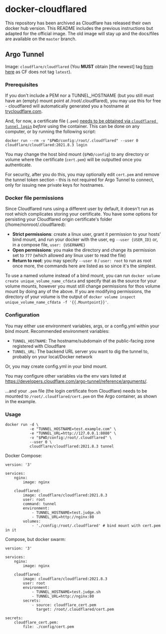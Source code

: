 # docker-cloudflared

This repository has been archived as Cloudflare has released their own docker hub version. This README includes the previous instructions but adapted for the official image. The old image will stay up and the docs/files are available on the `master` branch.


## Argo Tunnel

Image: `cloudflare/cloudflared` (You **MUST** obtain [the newest] tag [from here](https://hub.docker.com/r/cloudflare/cloudflared/tags?page=1&ordering=last_updated) as CF does not tag `latest`).

### Prerequisites

If you don't include a PEM nor a TUNNEL_HOSTNAME (but you still must have an (empty) mount point at /root/.cloudflared), you may use this for free - cloudflared will automatically generated you a hostname at [trycloudflare.com](https://developers.cloudflare.com/argo-tunnel/trycloudflare/).

And, for now, a certificate file (`.pem`) [needs to be obtained via `cloudflared tunnel login`](https://developers.cloudflare.com/argo-tunnel/quickstart/#step-3-login-to-your-cloudflare-account) *before* using the container. This can be done on any computer, or by running the following script:

```
docker run --rm -v "$PWD/config:/root/.cloudflared" --user 0 cloudflare/cloudflared:2021.8.3 login
```

You may change the host bind mount (`$PWD/config`) to any directory or volume where the certificate (`cert.pem`) will be outputted once you authenticate.

For security, after you do this, you may optionally edit `cert.pem` and remove the tunnel token section - this is not required for Argo Tunnel to connect, only for issuing new private keys for hostnames.

### Docker file permissions

Since Cloudflared runs using a different user by default, it doesn't run as root which complicates storing your certificate. You have some options for persisting your Cloudflared origin certificate's folder (/home/nonroot/.cloudflared):


- **Strict permissions**: create a linux user, grant it permission to your hosts' bind mount, and run your docker with the user, eg `--user {USER_ID}` or, in a compose file, `user: {USERNAME}`
- **Open permissions**: you make the directory and change its permission set to `777` (which allowed any linux user to read the file)
- **Return to root**: you may specify `--user 0` / `user: root` to run as root once more, the commands here are listed as so since it's the simplest.

To use a named volume instead of a bind mount, you can run `docker volume create unique_volume_name_cfdata` and specify that as the source for your volume mounts, however you must still change permissions for thos volume mount by doing any of the above. If you are modifying permissions, the directory of your volume is the output of `docker volume inspect unique_volume_name_cfdata -f '{{.Mountpoint}}'`.


### Configuration

You may either use environment variables, args, or a config.yml within your bind mount. Recommended environment variables:

- `TUNNEL_HOSTNAME`: The hostname/subdomain of the public-facing zone registered with Cloudflare
- `TUNNEL_URL`: The backend URL server you want to dig the tunnel to, probably on your local/Docker network

Or, you may create config.yml in your bind mount.

You may configure other variables via the env vars listed at https://developers.cloudflare.com/argo-tunnel/reference/arguments/.

...and your `.pem` file (the login certificate from Cloudflare) needs to be mounted to `/root/.cloudflared/cert.pem` on the Argo container, as shown in the example.

### Usage

```
docker run -d \
           -e "TUNNEL_HOSTNAME=test.example.com" \
           -e "TUNNEL_URL=http://127.0.0.1:8080" \
           -v "$PWD/config:/root/.cloudflared" \
           --user 0 \
           cloudflare/cloudflared:2021.8.3 tunnel
```

Docker Compose:

```
version: '3'

services:
    nginx:
        image: nginx
    
    cloudflared:
        image: cloudflare/cloudflared:2021.8.3
        user: root
        command: tunnel
        environment: 
            - TUNNEL_HOSTNAME=test.judge.sh
            - TUNNEL_URL=http://nginx:80
        volumes:
            - './config:/root/.cloudflared' # bind mount with cert.pem in it
```

Compose, but docker swarm:

```
version: '3'

services:
    nginx:
        image: nginx
    
    cloudflared:
        image: cloudflare/cloudflared:2021.8.3
        user: root
        environment: 
            - TUNNEL_HOSTNAME=test.judge.sh
            - TUNNEL_URL=http://nginx:80
        secrets:
            - source: cloudflare_cert.pem
              target: /root/.cloudflared/cert.pem

secrets:
    cloudflare_cert.pem:
        file: ./config/cert.pem
```
